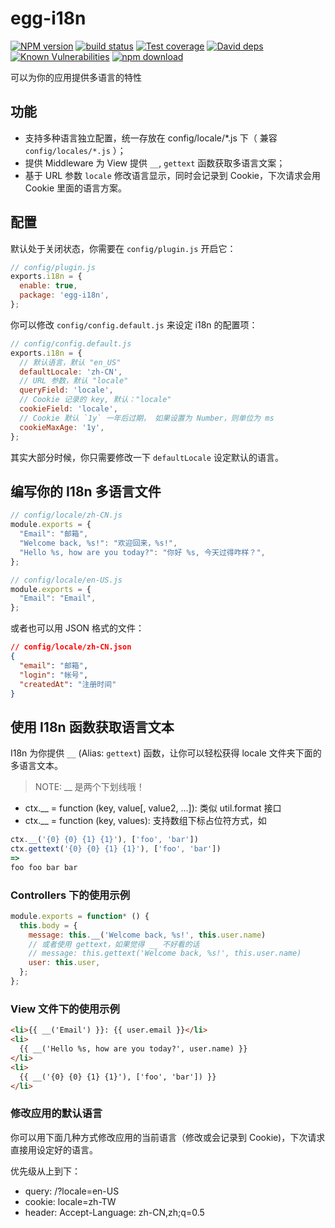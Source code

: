 # egg-i18n

[![NPM version][npm-image]][npm-url]
[![build status][travis-image]][travis-url]
[![Test coverage][codecov-image]][codecov-url]
[![David deps][david-image]][david-url]
[![Known Vulnerabilities][snyk-image]][snyk-url]
[![npm download][download-image]][download-url]

[npm-image]: https://img.shields.io/npm/v/egg-i18n.svg?style=flat-square
[npm-url]: https://npmjs.org/package/egg-i18n
[travis-image]: https://img.shields.io/travis/eggjs/egg-i18n.svg?style=flat-square
[travis-url]: https://travis-ci.org/eggjs/egg-i18n
[codecov-image]: https://codecov.io/github/eggjs/egg-i18n/coverage.svg?branch=master
[codecov-url]: https://codecov.io/github/eggjs/egg-i18n?branch=master
[david-image]: https://img.shields.io/david/eggjs/egg-i18n.svg?style=flat-square
[david-url]: https://david-dm.org/eggjs/egg-i18n
[snyk-image]: https://snyk.io/test/npm/egg-i18n/badge.svg?style=flat-square
[snyk-url]: https://snyk.io/test/npm/egg-i18n
[download-image]: https://img.shields.io/npm/dm/egg-i18n.svg?style=flat-square
[download-url]: https://npmjs.org/package/egg-i18n

可以为你的应用提供多语言的特性

## 功能

- 支持多种语言独立配置，统一存放在 config/locale/*.js 下（ 兼容`config/locales/*.js` ）；
- 提供 Middleware 为 View 提供 `__`, `gettext` 函数获取多语言文案；
- 基于 URL 参数 `locale` 修改语言显示，同时会记录到 Cookie，下次请求会用 Cookie 里面的语言方案。

## 配置

默认处于关闭状态，你需要在 `config/plugin.js` 开启它：

```js
// config/plugin.js
exports.i18n = {
  enable: true,
  package: 'egg-i18n',
};
```

你可以修改 `config/config.default.js` 来设定 i18n 的配置项：

```js
// config/config.default.js
exports.i18n = {
  // 默认语言，默认 "en_US"
  defaultLocale: 'zh-CN',
  // URL 参数，默认 "locale"
  queryField: 'locale',
  // Cookie 记录的 key, 默认："locale"
  cookieField: 'locale',
  // Cookie 默认 `1y` 一年后过期， 如果设置为 Number，则单位为 ms
  cookieMaxAge: '1y',
};
```

其实大部分时候，你只需要修改一下 `defaultLocale` 设定默认的语言。

## 编写你的 I18n 多语言文件

```js
// config/locale/zh-CN.js
module.exports = {
  "Email": "邮箱",
  "Welcome back, %s!": "欢迎回来，%s!",
  "Hello %s, how are you today?": "你好 %s, 今天过得咋样？",
};
```

```js
// config/locale/en-US.js
module.exports = {
  "Email": "Email",
};
```

或者也可以用 JSON 格式的文件：

```json
// config/locale/zh-CN.json
{
  "email": "邮箱",
  "login": "帐号",
  "createdAt": "注册时间"
}
```

## 使用 I18n 函数获取语言文本

I18n 为你提供 `__` (Alias: `gettext`) 函数，让你可以轻松获得 locale 文件夹下面的多语言文本。

> NOTE: __ 是两个下划线哦！

- ctx.__ = function (key, value[, value2, ...]): 类似 util.format 接口
- ctx.__ = function (key, values): 支持数组下标占位符方式，如

```js
ctx.__('{0} {0} {1} {1}'), ['foo', 'bar'])
ctx.gettext('{0} {0} {1} {1}'), ['foo', 'bar'])
=>
foo foo bar bar
```

### Controllers 下的使用示例

```js
module.exports = function* () {
  this.body = {
    message: this.__('Welcome back, %s!', this.user.name)
    // 或者使用 gettext，如果觉得 __ 不好看的话
    // message: this.gettext('Welcome back, %s!', this.user.name)
    user: this.user,
  };
};
```

### View 文件下的使用示例

```html
<li>{{ __('Email') }}: {{ user.email }}</li>
<li>
  {{ __('Hello %s, how are you today?', user.name) }}
</li>
<li>
  {{ __('{0} {0} {1} {1}'), ['foo', 'bar']) }}
</li>
```

### 修改应用的默认语言

你可以用下面几种方式修改应用的当前语言（修改或会记录到 Cookie)，下次请求直接用设定好的语言。

优先级从上到下：

- query: /?locale=en-US
- cookie: locale=zh-TW
- header: Accept-Language: zh-CN,zh;q=0.5